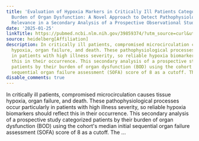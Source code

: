 ```yaml
---
title: 'Evaluation of Hypoxia Markers in Critically Ill Patients Categorized by Their
  Burden of Organ Dysfunction: A Novel Approach to Detect Pathophysiological and Clinical
  Relevance in a Secondary Analysis of a Prospective Observational Study'
date: '2025-01-25'
linkTitle: https://pubmed.ncbi.nlm.nih.gov/39859374/?utm_source=curl&utm_medium=rss&utm_campaign=pubmed-2&utm_content=1FakS-2QOkCT8HsMOQP1bCRQ4YzyumYOmxmF0moLsQ3dFB1E9V&fc=20220326224207&ff=20250125170422&v=2.18.0.post9+e462414
source: heidelberg[Affiliation]
description: In critically ill patients, compromised microcirculation causes tissue
  hypoxia, organ failure, and death. These pathophysiological processes occur particularly
  in patients with high illness severity, so reliable hypoxia biomarkers should reflect
  this in their occurrence. This secondary analysis of a prospective study categorized
  patients by their burden of organ dysfunction (BOD) using the cohort's median initial
  sequential organ failure assessment (SOFA) score of 8 as a cutoff. The ...
disable_comments: true
---
```

In critically ill patients, compromised microcirculation causes tissue hypoxia, organ failure, and death. These pathophysiological processes occur particularly in patients with high illness severity, so reliable hypoxia biomarkers should reflect this in their occurrence. This secondary analysis of a prospective study categorized patients by their burden of organ dysfunction (BOD) using the cohort's median initial sequential organ failure assessment (SOFA) score of 8 as a cutoff. The ...
